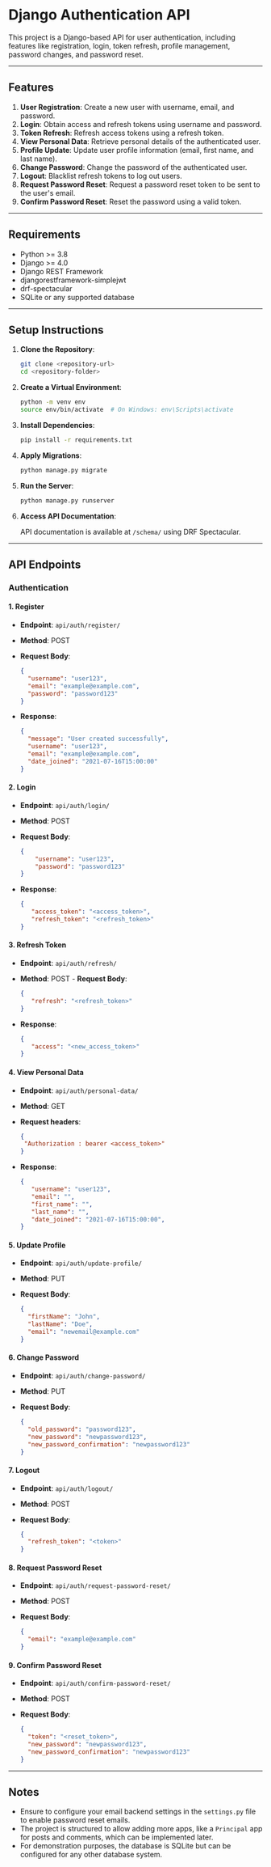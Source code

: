 # Django Authentication API

This project is a Django-based API for user authentication, including features like registration, login, token refresh, profile management, password changes, and password reset.

---

## Features

1. **User Registration**: Create a new user with username, email, and password.
2. **Login**: Obtain access and refresh tokens using username and password.
3. **Token Refresh**: Refresh access tokens using a refresh token.
4. **View Personal Data**: Retrieve personal details of the authenticated user.
5. **Profile Update**: Update user profile information (email, first name, and last name).
6. **Change Password**: Change the password of the authenticated user.
7. **Logout**: Blacklist refresh tokens to log out users.
8. **Request Password Reset**: Request a password reset token to be sent to the user's email.
9. **Confirm Password Reset**: Reset the password using a valid token.

---

## Requirements

- Python >= 3.8
- Django >= 4.0
- Django REST Framework
- djangorestframework-simplejwt
- drf-spectacular
- SQLite or any supported database

---

## Setup Instructions

1. **Clone the Repository**:

   ```bash
   git clone <repository-url>
   cd <repository-folder>
   ```

2. **Create a Virtual Environment**:

   ```bash
   python -m venv env
   source env/bin/activate  # On Windows: env\Scripts\activate
   ```

3. **Install Dependencies**:

   ```bash
   pip install -r requirements.txt
   ```

4. **Apply Migrations**:

   ```bash
   python manage.py migrate
   ```

5. **Run the Server**:

   ```bash
   python manage.py runserver
   ```

6. **Access API Documentation**:

   API documentation is available at `/schema/` using DRF Spectacular.

---

## API Endpoints

### Authentication

#### 1. **Register**
   - **Endpoint**: `api/auth/register/`
   - **Method**: POST
   - **Request Body**:

     ```json
     {
       "username": "user123",
       "email": "example@example.com",
       "password": "password123"
     }
     ```
   - **Response**:

     ```json
     {
       "message": "User created successfully",
       "username": "user123",
       "email": "example@example.com",
       "date_joined": "2021-07-16T15:00:00"
     }
     ```

#### 2. **Login**
   - **Endpoint**: `api/auth/login/`
   - **Method**: POST
   - **Request Body**:

     ```json
     {
         "username": "user123",
         "password": "password123"
     }
     ```
   - **Response**:

     ```json
     {
        "access_token": "<access_token>",
        "refresh_token": "<refresh_token>"
     }
     ```




#### 3. **Refresh Token**
   - **Endpoint**: `api/auth/refresh/`
   - **Method**: POST
    - **Request Body**:

     ```json
     {
        "refresh": "<refresh_token>"
     }
     ```
   - **Response**:

     ```json
     {
        "access": "<new_access_token>"
     }
     ```


#### 4. **View Personal Data**
   - **Endpoint**: `api/auth/personal-data/`
   - **Method**: GET
   - **Request headers**:

     ```json
     {
      "Authorization : bearer <access_token>"
     }

- **Response**:

     ```json
     {
        "username": "user123",
        "email": "",
        "first_name": "",
        "last_name": "",
        "date_joined": "2021-07-16T15:00:00",
     }
     ```



#### 5. **Update Profile**
   - **Endpoint**: `api/auth/update-profile/`
   - **Method**: PUT
   - **Request Body**:

     ```json
     {
       "firstName": "John",
       "lastName": "Doe",
       "email": "newemail@example.com"
     }
     ```
     
    
#### 6. **Change Password**
   - **Endpoint**: `api/auth/change-password/`
   - **Method**: PUT
   - **Request Body**:

     ```json
     {
       "old_password": "password123",
       "new_password": "newpassword123",
       "new_password_confirmation": "newpassword123"
     }
     ```

#### 7. **Logout**
   - **Endpoint**: `api/auth/logout/`
   - **Method**: POST
   - **Request Body**:

     ```json
     {
       "refresh_token": "<token>"
     }
     ```

#### 8. **Request Password Reset**
   - **Endpoint**: `api/auth/request-password-reset/`
   - **Method**: POST
   - **Request Body**:

     ```json
     {
       "email": "example@example.com"
     }
     ```

#### 9. **Confirm Password Reset**
   - **Endpoint**: `api/auth/confirm-password-reset/`
   - **Method**: POST
   - **Request Body**:

     ```json
     {
       "token": "<reset_token>",
       "new_password": "newpassword123",
       "new_password_confirmation": "newpassword123"
     }
     ```

---

## Notes

- Ensure to configure your email backend settings in the `settings.py` file to enable password reset emails.
- The project is structured to allow adding more apps, like a `Principal` app for posts and comments, which can be implemented later.
- For demonstration purposes, the database is SQLite but can be configured for any other database system.
